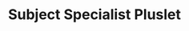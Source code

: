 ---
title: Subject Specialist Pluslet
tags: [pluslets]
keywords: pluslets
last_updated: Dec 2, 2016
summary: 
sidebar: sp4_sidebar
permalink: sp4_pluslet_subject_specialist.html
folder: sp4
---